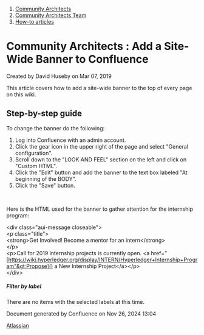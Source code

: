 1. [Community Architects](index.html)
2. [Community Architects Team](Community-Architects-Team_20545564.html)
3. [How-to articles](How-to-articles_20560809.html)

# Community Architects : Add a Site-Wide Banner to Confluence

Created by David Huseby on Mar 07, 2019

This article covers how to add a site-wide banner to the top of every page on this wiki.

## Step-by-step guide

To change the banner do the following:

1. Log into Confluence with an admin account.
2. Click the gear icon in the upper right of the page and select "General configuration".
3. Scroll down to the "LOOK AND FEEL" section on the left and click on "Custom HTML".
4. Click the "Edit" button and add the banner to the text box labeled "At beginning of the BODY".
5. Click the "Save" button.

 

Here is the HTML used for the banner to gather attention for the internship program:

&lt;div class="aui-message closeable"&gt;  
&lt;p class="title"&gt;  
&lt;strong&gt;Get Involved! Become a mentor for an intern&lt;/strong&gt;  
&lt;/p&gt;  
&lt;p&gt;Call for 2019 internship projects is currently open. &lt;a href="[https://wiki.hyperledger.org/display/INTERN/Hyperledger+Internship+Program"&gt;Propose]() a New Internship Project&lt;/a&gt;&lt;/p&gt;  
&lt;/div&gt;

##### Filter by label

There are no items with the selected labels at this time.

Document generated by Confluence on Nov 26, 2024 13:04

[Atlassian](http://www.atlassian.com/)
